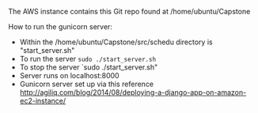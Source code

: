 The AWS instance contains this Git repo found at /home/ubuntu/Capstone

How to run the gunicorn server:
  
  - Within the /home/ubuntu/Capstone/src/schedu directory is "start_server.sh"
  - To run the server `sudo ./start_server.sh`
  - To stop the server `sudo ./start_server.sh"
  - Server runs on localhost:8000
  - Gunicorn server set up via this reference http://agiliq.com/blog/2014/08/deploying-a-django-app-on-amazon-ec2-instance/
  
